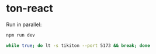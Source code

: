 # ton-react

Run in parallel:

```bash
npm run dev
```

```bash
while true; do lt -s tikiton --port 5173 && break; done
```
